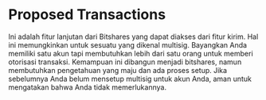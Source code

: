 # Proposed Transactions

Ini adalah fitur lanjutan dari Bitshares yang dapat diakses dari fitur kirim. Hal ini memungkinkan untuk sesuatu yang dikenal multisig. Bayangkan Anda memiliki satu akun tapi membutuhkan lebih dari satu orang untuk memberi otorisasi transaksi. Kemampuan ini dibangun menjadi bitshares, namun membutuhkan pengetahuan yang maju dan ada proses setup. Jika sebelumnya Anda belum mensetup multisig untuk akun Anda, aman untuk mengatakan bahwa Anda tidak memerlukannya.